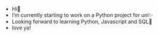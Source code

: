 - Hi💞️
- I’m currently starting to work on a Python project for uni✨
- Looking forward to learning Python, Javascript and SQL🌱
- love ya!

<!---
anyaanyab/anyaanyab is a ✨ special ✨ repository because its `README.md` (this file) appears on your GitHub profile.
You can click the Preview link to take a look at your changes.
--->
